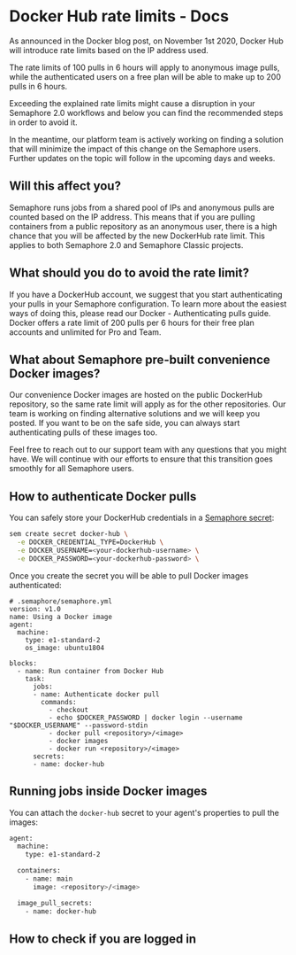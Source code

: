 # Docker Hub rate limits - Docs

As announced in the Docker blog post, on November 1st 2020, Docker Hub will introduce rate limits based on the IP address used. 

The rate limits of 100 pulls in 6 hours will apply to anonymous image pulls, while the authenticated users on a free plan will be able to make up to 200 pulls in 6 hours.

Exceeding the explained rate limits might cause a disruption in your Semaphore 2.0 workflows and below you can find the recommended steps in order to avoid it. 

In the meantime, our platform team is actively working on finding a solution that will minimize the impact of this change on the Semaphore users. 
Further updates on the topic will follow in the upcoming days and weeks.

## Will this affect you?
Semaphore runs jobs from a shared pool of IPs and anonymous pulls are counted based on the IP address. 
This means that if you are pulling containers from a public repository as an anonymous user, there is a high chance that you will be affected by the new DockerHub rate limit. 
This applies to both Semaphore 2.0 and Semaphore Classic projects.

## What should you do to avoid the rate limit?
If you have a DockerHub account, we suggest that you start authenticating your pulls in your Semaphore configuration. 
To learn more about the easiest ways of doing this, please read our Docker - Authenticating pulls guide. 
Docker offers a rate limit of 200 pulls per 6 hours for their free plan accounts and unlimited for Pro and Team. 

## What about Semaphore pre-built convenience Docker images?
Our convenience Docker images are hosted on the public DockerHub repository, so the same rate limit will apply as for the other repositories. 
Our team is working on finding alternative solutions and we will keep you posted. 
If you want to be on the safe side, you can always start authenticating pulls of these images too. 

Feel free to reach out to our support team with any questions that you might have. 
We will continue with our efforts to ensure that this transition goes smoothly for all Semaphore users. 

## How to authenticate Docker pulls
You can safely store your DockerHub credentials in a [Semaphore secret](https://docs.semaphoreci.com/essentials/using-secrets/):
```bash
sem create secret docker-hub \
  -e DOCKER_CREDENTIAL_TYPE=DockerHub \
  -e DOCKER_USERNAME=<your-dockerhub-username> \
  -e DOCKER_PASSWORD=<your-dockerhub-password> \
```
Once you create the secret you will be able to pull Docker images authenticated:
```
# .semaphore/semaphore.yml
version: v1.0
name: Using a Docker image
agent:
  machine:
    type: e1-standard-2
    os_image: ubuntu1804

blocks:
  - name: Run container from Docker Hub
    task:
      jobs:
      - name: Authenticate docker pull
        commands:
          - checkout
          - echo $DOCKER_PASSWORD | docker login --username "$DOCKER_USERNAME" --password-stdin
          - docker pull <repository>/<image>
          - docker images
          - docker run <repository>/<image>
      secrets:
      - name: docker-hub
```


## Running jobs inside Docker images
You can attach the `docker-hub` secret to your agent's properties to pull the images:
```bash
agent:
  machine:
    type: e1-standard-2

  containers:
    - name: main
      image: <repository>/<image>

  image_pull_secrets:
    - name: docker-hub
```
## How to check if you are logged in
